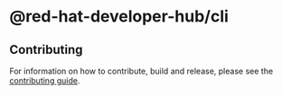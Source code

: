 # @red-hat-developer-hub/cli

## Contributing 

For information on how to contribute, build and release, please see the [contributing guide](CONTRIBUTING.md).
